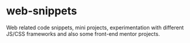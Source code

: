 # web-snippets
Web related code snippets, mini projects, experimentation with different JS/CSS frameworks and also some front-end mentor projects.
